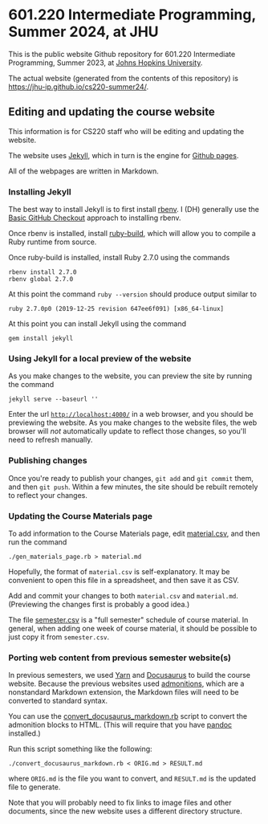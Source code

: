 # 601.220 Intermediate Programming, Summer 2024, at JHU

This is the public website Github repository for 601.220 Intermediate Programming,
Summer 2023, at [Johns Hopkins University](https://www.jhu.edu).

The actual website (generated from the contents of this repository) is
<https://jhu-ip.github.io/cs220-summer24/>.

## Editing and updating the course website

This information is for CS220 staff who will be editing and updating the website.

The website uses [Jekyll](https://jekyllrb.com/), which in turn is the
engine for [Github pages](https://pages.github.com/).

All of the webpages are written in Markdown.

### Installing Jekyll

The best way to install Jekyll is to first install [rbenv](https://github.com/rbenv/rbenv).
I (DH) generally use the [Basic GitHub Checkout](https://github.com/rbenv/rbenv#basic-github-checkout)
approach to installing rbenv.

Once rbenv is installed, install [ruby-build](https://github.com/rbenv/ruby-build#readme),
which will allow you to compile a Ruby runtime from source.

Once ruby-build is installed, install Ruby 2.7.0 using the commands

```
rbenv install 2.7.0
rbenv global 2.7.0
```

At this point the command `ruby --version` should produce output similar to

```
ruby 2.7.0p0 (2019-12-25 revision 647ee6f091) [x86_64-linux]
```

At this point you can install Jekyll using the command

```
gem install jekyll
```

### Using Jekyll for a local preview of the website

As you make changes to the website, you can preview the site by running the
command

```
jekyll serve --baseurl ''
```

Enter the url [`http://localhost:4000/`](http://localhost:4000/) in a web browser, and you should be
previewing the website.  As you make changes to the website files, the
web browser will *not* automatically update to reflect those changes, so
you'll need to refresh manually.

### Publishing changes

Once you're ready to publish your changes, `git add` and `git commit` them,
and then `git push`.  Within a few minutes, the site should be rebuilt
remotely to reflect your changes.

### Updating the Course Materials page

To add information to the Course Materials page, edit [material.csv](material.csv),
and then run the command

```
./gen_materials_page.rb > material.md
```

Hopefully, the format of `material.csv` is self-explanatory.  It may be convenient
to open this file in a spreadsheet, and then save it as CSV.

Add and commit your changes to both `material.csv` and `material.md`. (Previewing
the changes first is probably a good idea.)

The file [semester.csv](semester.csv) is a "full semester" schedule of
course material. In general, when adding one week of course material,
it should be possible to just copy it from `semester.csv`.

### Porting web content from previous semester website(s)

In previous semesters, we used [Yarn](https://yarnpkg.com/) and
[Docusaurus](https://docusaurus.io/) to build the course website.
Because the previous websites used
[admonitions](https://docusaurus.io/docs/markdown-features/admonitions),
which are a nonstandard Markdown extension, the Markdown files will
need to be converted to standard syntax.

You can use the [convert\_docusaurus\_markdown.rb](convert_docusaurus_markdown.rb)
script to convert the admonition blocks to HTML.  (This will require that
you have [pandoc](https://pandoc.org/) installed.)

Run this script something like the following:

```
./convert_docusaurus_markdown.rb < ORIG.md > RESULT.md
```

where `ORIG.md` is the file you want to convert, and `RESULT.md`
is the updated file to generate.

Note that you will probably need to fix links to image files and other documents,
since the new website uses a different directory structure.
